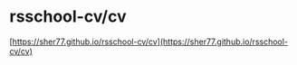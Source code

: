 # rsschool-cv/cv
[https://sher77.github.io/rsschool-cv/cv](https://sher77.github.io/rsschool-cv/cv)
